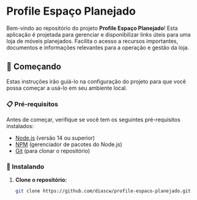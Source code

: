 # Profile Espaço Planejado

Bem-vindo ao repositório do projeto **Profile Espaço Planejado**! Esta aplicação é projetada para gerenciar e disponibilizar links úteis para uma loja de móveis planejados. Facilita o acesso a recursos importantes, documentos e informações relevantes para a operação e gestão da loja.

## 🚀 Começando

Estas instruções irão guiá-lo na configuração do projeto para que você possa começar a usá-lo em seu ambiente local.

### 📋 Pré-requisitos

Antes de começar, verifique se você tem os seguintes pré-requisitos instalados:

- [Node.js](https://nodejs.org/) (versão 14 ou superior)
- [NPM](https://www.npmjs.com/) (gerenciador de pacotes do Node.js)
- [Git](https://git-scm.com/) (para clonar o repositório)

### 🔧 Instalando

1. **Clone o repositório:**

   ```bash
   git clone https://github.com/diascw/profile-espaco-planejado.git

